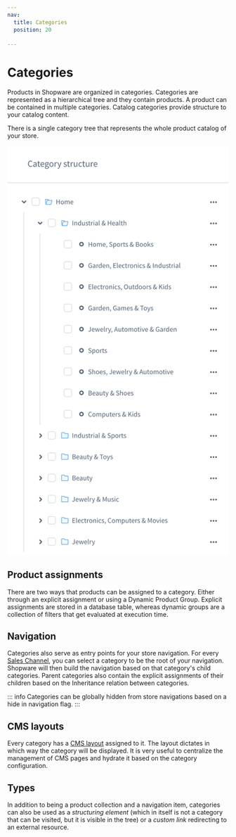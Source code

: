 ```yaml
---
nav:
  title: Categories
  position: 20

---
```


# Categories

Products in Shopware are organized in categories. Categories are represented as a hierarchical tree and they contain products. A product can be contained in multiple categories. Catalog categories provide structure to your catalog content.

There is a single category tree that represents the whole product catalog of your store.

![category](../../../assets/concept-categories.png)

## Product assignments

There are two ways that products can be assigned to a category. Either through an explicit assignment or using a Dynamic Product Group. Explicit assignments are stored in a database table, whereas dynamic groups are a collection of filters that get evaluated at execution time.

## Navigation

Categories also serve as entry points for your store navigation. For every [Sales Channel](sales-channels), you can select a category to be the root of your navigation. Shopware will then build the navigation based on that category's child categories. Parent categories also contain the explicit assignments of their children based on the Inheritance relation between categories.

::: info
Categories can be globally hidden from store navigations based on a hide in navigation flag.
:::

## CMS layouts

Every category has a [CMS layout](../core/shopping-experiences-cms) assigned to it. The layout dictates in which way the category will be displayed. It is very useful to centralize the management of CMS pages and hydrate it based on the category configuration.

## Types

In addition to being a product collection and a navigation item, categories can also be used as a *structuring element* \(which in itself is not a category that can be visited, but it is visible in the tree\) or a *custom link* redirecting to an external resource.
